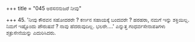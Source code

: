 +++
title = "045 ಅರಸನನುಜರೆ ನೀವು"

+++
45. 'ನೀವು ಕೌರವನ ಸಹೋದರರೇ ? ಕರ್ಣನ ಸಹಾಯಕ್ಕೆ ಬಂದವರೇ ? ಹರಹರಾ, ನಮಗೆ ಇನ್ನು ಶಕ್ತಿಯಿಲ್ಲ. ನಿಮಗೆ ಇಷ್ಟೊಂದು ಪೌರುಷವೆ ? ನಾವು ಹೆದರುವುದಿಲ್ಲ. ಭಲರೇ....' ಎನ್ನುತ್ತ ಗಂಧರ್ವಸೇನಾಪತಿಗಳು ಶತ್ರುಸೇನೆಯನ್ನು ಎದುರಿಸಿದರು.